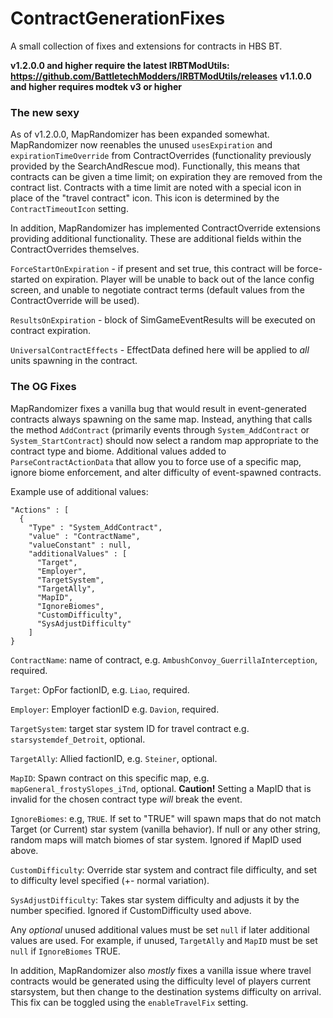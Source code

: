 # ContractGenerationFixes
A small collection of fixes and extensions for contracts in HBS BT.

**v1.2.0.0 and higher require the latest IRBTModUtils: https://github.com/BattletechModders/IRBTModUtils/releases**
**v1.1.0.0 and higher requires modtek v3 or higher**

### The new sexy

As of v1.2.0.0, MapRandomizer has been expanded somewhat. MapRandomizer now reenables the unused `usesExpiration` and `expirationTimeOverride` from ContractOverrides (functionality previously provided by the SearchAndRescue mod). Functionally, this means that contracts can be given a time limit; on expiration they are removed from the contract list. Contracts with a time limit are noted with a special icon in place of the "travel contract" icon. This icon is determined by the `ContractTimeoutIcon` setting.

In addition, MapRandomizer has implemented ContractOverride extensions providing additional functionality. These are additional fields within the ContractOverrides themselves.

`ForceStartOnExpiration` - if present and set true, this contract will be force-started on expiration. Player will be unable to back out of the lance config screen, and unable to negotiate contract terms (default values from the ContractOverride will be used).

`ResultsOnExpiration` - block of SimGameEventResults will be executed on contract expiration.

`UniversalContractEffects` - EffectData defined here will be applied to *all* units spawning in the contract.

### The OG Fixes

MapRandomizer fixes a vanilla bug that would result in event-generated contracts always spawning on the same map. Instead, anything that calls the method `AddContract` (primarily events through `System_AddContract` or `System_StartContract`) should now select a random map appropriate to the contract type and biome. Additional values added to `ParseContractActionData` that allow you to force use of a specific map, ignore biome enforcement, and alter difficulty of event-spawned contracts.

Example use of additional values:
```
"Actions" : [
  {
    "Type" : "System_AddContract",      
    "value" : "ContractName",           
    "valueConstant" : null,             
    "additionalValues" : [
      "Target",                         
      "Employer",                       
      "TargetSystem",                   
      "TargetAlly",                     
      "MapID",                          
      "IgnoreBiomes",
      "CustomDifficulty",
      "SysAdjustDifficulty"                               
    ]                                   
}                                       
```
`ContractName`: name of contract, e.g. `AmbushConvoy_GuerrillaInterception`, required.

`Target`: OpFor factionID, e.g. `Liao`, required.

`Employer`: Employer factionID e.g. `Davion`, required.

`TargetSystem`: target star system ID for travel contract e.g. `starsystemdef_Detroit`, optional.

`TargetAlly`: Allied factionID, e.g. `Steiner`, optional.

`MapID`: Spawn contract on this specific map, e.g. `mapGeneral_frostySlopes_iTnd`, optional. <b>Caution!</b> Setting a MapID that is invalid for the chosen contract type <i>will</i> break the event.

`IgnoreBiomes`: e.g, `TRUE`. If set to "TRUE" will spawn maps that do not match Target (or Current) star system (vanilla behavior). If null or any other string, random maps will match biomes of star system. Ignored if MapID used above.

`CustomDifficulty`: Override star system and contract file difficulty, and set to difficulty level specified (+- normal variation).

`SysAdjustDifficulty`: Takes star system difficulty and adjusts it by the number specified. Ignored if CustomDifficulty used above.

Any <i>optional</i> unused additional values must be set `null` if later additional values are used. For example, if unused, `TargetAlly` and `MapID` must be set `null` if `IgnoreBiomes` TRUE.


In addition, MapRandomizer also *mostly* fixes a vanilla issue where travel contracts would be generated using the difficulty level of players current starsystem, but then change to the destination systems difficulty on arrival. This fix can be toggled using the `enableTravelFix` setting.